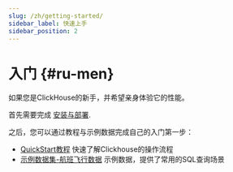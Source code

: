 ```yaml
---
slug: /zh/getting-started/
sidebar_label: 快速上手
sidebar_position: 2
---
```


# 入门 {#ru-men}

如果您是ClickHouse的新手，并希望亲身体验它的性能。

首先需要完成 [安装与部署](install.md).

之后，您可以通过教程与示例数据完成自己的入门第一步：

-   [QuickStart教程](tutorial.md)  快速了解Clickhouse的操作流程
-   [示例数据集-航班飞行数据](example-datasets/ontime.md) 示例数据，提供了常用的SQL查询场景
